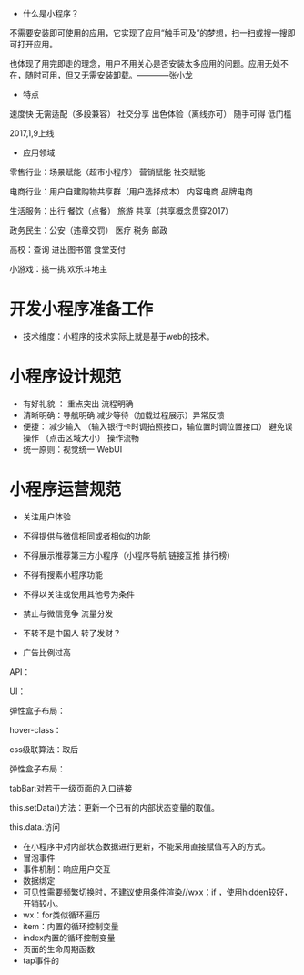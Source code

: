 * 什么是小程序？

不需要安装即可使用的应用，它实现了应用“触手可及”的梦想，扫一扫或搜一搜即可打开应用。

也体现了用完即走的理念，用户不用关心是否安装太多应用的问题。应用无处不在，随时可用，但又无需安装卸载。————张小龙

* 特点

速度快   无需适配（多段兼容） 社交分享  出色体验（离线亦可） 随手可得  低门槛 

2017,1,9上线

* 应用领域

零售行业：场景赋能（超市小程序） 营销赋能 社交赋能 

电商行业：用户自建购物共享群（用户选择成本） 内容电商  品牌电商 

生活服务：出行 餐饮（点餐） 旅游  共享（共享概念贯穿2017）

政务民生：公安（违章交罚） 医疗 税务 邮政 

高校：查询 进出图书馆 食堂支付 

小游戏：挑一挑  欢乐斗地主

# 开发小程序准备工作

* 技术维度：小程序的技术实际上就是基于web的技术。



# 小程序设计规范

* 有好礼貌 ： 重点突出  流程明确
* 清晰明确：导航明确 减少等待（加载过程展示）异常反馈
* 便捷： 减少输入 （输入银行卡时调拍照接口，输位置时调位置接口）  避免误操作 （点击区域大小）   操作流畅  
* 统一原则：视觉统一  WebUI

# 小程序运营规范

* 关注用户体验

* 不得提供与微信相同或者相似的功能
* 不得展示推荐第三方小程序（小程序导航  链接互推  排行榜）
* 不得有搜素小程序功能
* 不得以关注或使用其他号为条件
* 禁止与微信竞争   流量分发 
* 不转不是中国人  转了发财？
* 广告比例过高

API：

UI：

弹性盒子布局：

hover-class：

css级联算法：取后

弹性盒子布局：

tabBar:对若干一级页面的入口链接

this.setData()方法：更新一个已有的内部状态变量的取值。

this.data.访问

* 在小程序中对内部状态数据进行更新，不能采用直接赋值写入的方式。
* 冒泡事件
* 事件机制：响应用户交互
* 数据绑定
* 可见性需要频繁切换时，不建议使用条件渲染//wxx：if  ，使用hidden较好，开销较小。
* wx：for类似循环遍历
* item：内置的循环控制变量
* index内置的循环控制变量
* 页面的生命周期函数
* tap事件的

